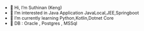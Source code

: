 - 👋 Hi, I’m Suthinan (Keng)
- 👀 I’m interested in Java Application JavaLocal,JEE,Springboot
- 🌱 I’m currently learning Python,Kotlin,Dotnet Core
- 💞️ DB : Oracle , Postgres , MSSql
